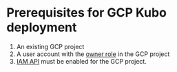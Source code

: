# Prerequisites for GCP Kubo deployment

1. An existing GCP project
1. A user account with the [owner role](https://cloud.google.com/iam/docs/understanding-roles) in the GCP project
1. [IAM API](https://console.cloud.google.com/apis/api/iam.googleapis.com/overview) must be enabled for the GCP project.
